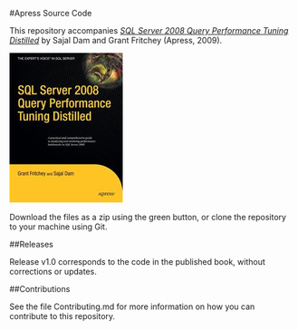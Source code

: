 #Apress Source Code

This repository accompanies [*SQL Server 2008 Query Performance Tuning Distilled*](http://www.apress.com/9781430219026) by Sajal Dam and Grant Fritchey (Apress, 2009).

![Cover image](9781430219026.jpg)

Download the files as a zip using the green button, or clone the repository to your machine using Git.

##Releases

Release v1.0 corresponds to the code in the published book, without corrections or updates.

##Contributions

See the file Contributing.md for more information on how you can contribute to this repository.

